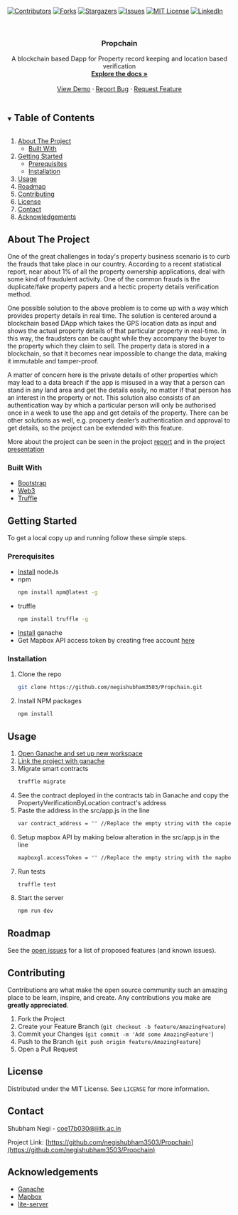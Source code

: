 [![Contributors][contributors-shield]][contributors-url]
[![Forks][forks-shield]][forks-url]
[![Stargazers][stars-shield]][stars-url]
[![Issues][issues-shield]][issues-url]
[![MIT License][license-shield]][license-url]
[![LinkedIn][linkedin-shield]][linkedin-url]



<br />
<p align="center">

  <h3 align="center">Propchain</h3>

  <p align="center">
    A blockchain based Dapp for Property record keeping and location based verification
    <br />
    <a href="https://github.com/negishubham3503/Propchain"><strong>Explore the docs »</strong></a>
    <br />
    <br />
    <a href="https://github.com/negishubham3503/Propchain">View Demo</a>
    ·
    <a href="https://github.com/negishubham3503/Propchain/issues">Report Bug</a>
    ·
    <a href="https://github.com/negishubham3503/Propchain/issues">Request Feature</a>
  </p>
</p>



<!-- TABLE OF CONTENTS -->
<details open="open">
  <summary><h2 style="display: inline-block">Table of Contents</h2></summary>
  <ol>
    <li>
      <a href="#about-the-project">About The Project</a>
      <ul>
        <li><a href="#built-with">Built With</a></li>
      </ul>
    </li>
    <li>
      <a href="#getting-started">Getting Started</a>
      <ul>
        <li><a href="#prerequisites">Prerequisites</a></li>
        <li><a href="#installation">Installation</a></li>
      </ul>
    </li>
    <li><a href="#usage">Usage</a></li>
    <li><a href="#roadmap">Roadmap</a></li>
    <li><a href="#contributing">Contributing</a></li>
    <li><a href="#license">License</a></li>
    <li><a href="#contact">Contact</a></li>
    <li><a href="#acknowledgements">Acknowledgements</a></li>
  </ol>
</details>



<!-- ABOUT THE PROJECT -->
## About The Project

One of the great challenges in today's property business scenario is to curb the frauds that take place in our country. According to a recent statistical report, near about 1% of all the property ownership applications, deal with some kind of fraudulent activity. One of the common frauds is the duplicate/fake property papers and a hectic property details verification method.

One possible solution to the above problem is to come up with a way which provides property details in real time. The solution is centered around a blockchain based DApp which takes the GPS location data as input and shows the actual property details of that particular property in real-time. In this way, the fraudsters can be caught while they accompany the buyer to the property which they claim to sell. The property data is stored in a blockchain, so that it becomes near impossible to change the data, making it immutable and tamper-proof. 

A matter of concern here is the private details of other properties which may lead to a data breach if the app is misused in a way that a person can stand in any land area and get the details easily, no matter if that person has an interest in the property or not. This solution also consists of an authentication way by which a particular person will only be authorised once in a week to use the app and get details of the property. There can be other solutions as well, e.g. property dealer’s authentication and approval to get details, so the project can be extended with this feature.

More about the project can be seen in the project [report](https://drive.google.com/file/d/1uQ66GEkFcnvSDoXZwQAWYYcqk9xZKiiH/view?usp=sharing) and in the project [presentation](https://drive.google.com/file/d/1FoTG1eZI6B1kBz3LOJm0ypHmSaTgt3uh/view?usp=sharing)


### Built With

* [Bootstrap](https://getbootstrap.com)
* [Web3](https://web3js.readthedocs.io/en/v1.3.0/getting-started.html)
* [Truffle](https://www.trufflesuite.com/truffle)



<!-- GETTING STARTED -->
## Getting Started

To get a local copy up and running follow these simple steps.

### Prerequisites

* [Install](https://nodejs.org/en/) nodeJs
* npm
  ```sh
  npm install npm@latest -g
  ```
* truffle
  ```sh
  npm install truffle -g
  ```
* [Install](https://www.trufflesuite.com/ganache) ganache
* Get Mapbox API access token by creating free account [here](https://account.mapbox.com/auth/signup)


### Installation

1. Clone the repo
   ```sh
   git clone https://github.com/negishubham3503/Propchain.git
   ```
2. Install NPM packages
   ```sh
   npm install
   ```



<!-- USAGE EXAMPLES -->
## Usage

1. [Open Ganache and set up new workspace](https://www.trufflesuite.com/docs/ganache/quickstart)
2. [Link the project with ganache](https://www.trufflesuite.com/docs/ganache/truffle-projects/linking-a-truffle-project)
3. Migrate smart contracts
   ```sh
   truffle migrate
   ```
4. See the contract deployed in the contracts tab in Ganache and copy the PropertyVerificationByLocation contract's address
5. Paste the address in the src/app.js in the line
   ```sh
   var contract_address = "" //Replace the empty string with the copied address
   ```
6. Setup mapbox API by making below alteration in the src/app.js in the line
   ```sh
   mapboxgl.accessToken = "" //Replace the empty string with the mapbox API access token
   ```
7. Run tests
   ```sh
   truffle test
   ```
8. Start the server
   ```sh
   npm run dev
   ```


<!-- ROADMAP -->
## Roadmap

See the [open issues](https://github.com/negishubham3503/Propchain/issues) for a list of proposed features (and known issues).



<!-- CONTRIBUTING -->
## Contributing

Contributions are what make the open source community such an amazing place to be learn, inspire, and create. Any contributions you make are **greatly appreciated**.

1. Fork the Project
2. Create your Feature Branch (`git checkout -b feature/AmazingFeature`)
3. Commit your Changes (`git commit -m 'Add some AmazingFeature'`)
4. Push to the Branch (`git push origin feature/AmazingFeature`)
5. Open a Pull Request



<!-- LICENSE -->
## License

Distributed under the MIT License. See `LICENSE` for more information.



<!-- CONTACT -->
## Contact

Shubham Negi - coe17b030@iiitk.ac.in

Project Link: [https://github.com/negishubham3503/Propchain](https://github.com/negishubham3503/Propchain)



<!-- ACKNOWLEDGEMENTS -->
## Acknowledgements

* [Ganache](https://github.com/trufflesuite/ganache)
* [Mapbox](https://www.mapbox.com/)
* [lite-server](https://github.com/johnpapa/lite-server)





<!-- MARKDOWN LINKS & IMAGES -->
<!-- https://www.markdownguide.org/basic-syntax/#reference-style-links -->
[contributors-shield]: https://img.shields.io/github/contributors/negishubham3503/Propchain.svg?style=for-the-badge
[contributors-url]: https://github.com/negishubham3503/Propchain/graphs/contributors
[forks-shield]: https://img.shields.io/github/forks/negishubham3503/Propchain.svg?style=for-the-badge
[forks-url]: https://github.com/negishubham3503/Propchain/network/members
[stars-shield]: https://img.shields.io/github/stars/negishubham3503/Propchain.svg?style=for-the-badge
[stars-url]: https://github.com/negishubham3503/Propchain/stargazers
[issues-shield]: https://img.shields.io/github/issues/negishubham3503/Propchain.svg?style=for-the-badge
[issues-url]: https://github.com/negishubham3503/Propchain/issues
[license-shield]: https://img.shields.io/github/license/othneildrew/Best-README-Template.svg?style=for-the-badge
[license-url]: https://github.com/negishubham3503/Propchain/blob/master/LICENSE
[linkedin-shield]: https://img.shields.io/badge/-LinkedIn-black.svg?style=for-the-badge&logo=linkedin&colorB=555
[linkedin-url]: https://linkedin.com/in/-shubham-negi
[product-screenshot]: images/screenshot.png

